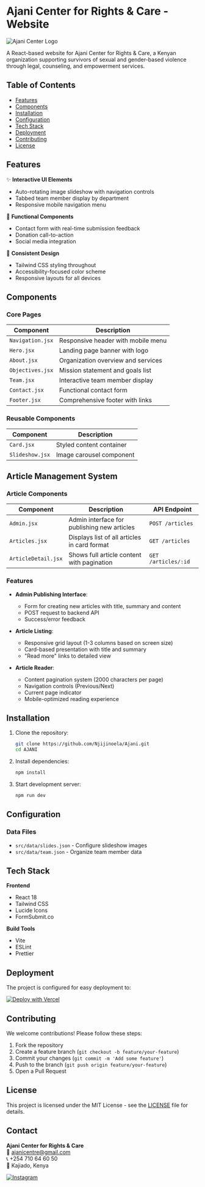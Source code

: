 # Ajani Center for Rights & Care - Website

![Ajani Center Logo](/images/logo.jpeg)

A React-based website for Ajani Center for Rights & Care, a Kenyan organization supporting survivors of sexual and gender-based violence through legal, counseling, and empowerment services.

## Table of Contents

- [Features](#features)
- [Components](#components)
- [Installation](#installation)
- [Configuration](#configuration)
- [Tech Stack](#tech-stack)
- [Deployment](#deployment)
- [Contributing](#contributing)
- [License](#license)

## Features

✨ **Interactive UI Elements**

- Auto-rotating image slideshow with navigation controls
- Tabbed team member display by department
- Responsive mobile navigation menu

📝 **Functional Components**

- Contact form with real-time submission feedback
- Donation call-to-action
- Social media integration

🎨 **Consistent Design**

- Tailwind CSS styling throughout
- Accessibility-focused color scheme
- Responsive layouts for all devices

## Components

### Core Pages

| Component        | Description                        |
| ---------------- | ---------------------------------- |
| `Navigation.jsx` | Responsive header with mobile menu |
| `Hero.jsx`       | Landing page banner with logo      |
| `About.jsx`      | Organization overview and services |
| `Objectives.jsx` | Mission statement and goals list   |
| `Team.jsx`       | Interactive team member display    |
| `Contact.jsx`    | Functional contact form            |
| `Footer.jsx`     | Comprehensive footer with links    |

### Reusable Components

| Component       | Description              |
| --------------- | ------------------------ |
| `Card.jsx`      | Styled content container |
| `Slideshow.jsx` | Image carousel component |

## Article Management System

### Article Components

| Component           | Description                                  | API Endpoint        |
| ------------------- | -------------------------------------------- | ------------------- |
| `Admin.jsx`         | Admin interface for publishing new articles  | `POST /articles`    |
| `Articles.jsx`      | Displays list of all articles in card format | `GET /articles`     |
| `ArticleDetail.jsx` | Shows full article content with pagination   | `GET /articles/:id` |

### Features

- **Admin Publishing Interface**:

  - Form for creating new articles with title, summary and content
  - POST request to backend API
  - Success/error feedback

- **Article Listing**:

  - Responsive grid layout (1-3 columns based on screen size)
  - Card-based presentation with title and summary
  - "Read more" links to detailed view

- **Article Reader**:
  - Content pagination system (2000 characters per page)
  - Navigation controls (Previous/Next)
  - Current page indicator
  - Mobile-optimized reading experience

###

## Installation

1. Clone the repository:

   ```bash
   git clone https://github.com/Njijinoela/Ajani.git
   cd AJANI
   ```

2. Install dependencies:

   ```bash
   npm install
   ```

3. Start development server:
   ```bash
   npm run dev
   ```

## Configuration

### Data Files

- `src/data/slides.json` - Configure slideshow images
- `src/data/team.json` - Organize team member data

## Tech Stack

**Frontend**

- React 18
- Tailwind CSS
- Lucide Icons
- FormSubmit.co

**Build Tools**

- Vite
- ESLint
- Prettier

## Deployment

The project is configured for easy deployment to:

[![Deploy with Vercel](https://vercel.com/button)](https://ajani.vercel.app/)

## Contributing

We welcome contributions! Please follow these steps:

1. Fork the repository
2. Create a feature branch (`git checkout -b feature/your-feature`)
3. Commit your changes (`git commit -m 'Add some feature'`)
4. Push to the branch (`git push origin feature/your-feature`)
5. Open a Pull Request

## License

This project is licensed under the MIT License - see the [LICENSE](LICENSE) file for details.

## Contact

**Ajani Center for Rights & Care**  
📧 ajanicentre@gmail.com  
📞 +254 710 64 60 50  
📍 Kajiado, Kenya

[![Instagram](https://img.shields.io/badge/Instagram-%23E4405F.svg?logo=Instagram&logoColor=white)](https://www.instagram.com/ajanicenter)

```

```
